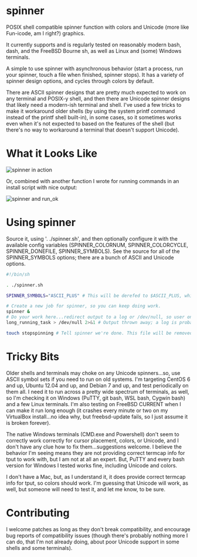 # spinner
POSIX shell compatible spinner function with colors and Unicode (more like Fun-icode, am I right?) graphics.

It currently supports and is regularly tested on reasonably modern bash, dash, and the FreeBSD Bourne sh, as well as Linux and (some) Windows terminals.

A simple to use spinner with asynchronous behavior (start a process, run your spinner, touch a file when finished, spinner stops). It has a variety of spinner design options, and cycles through colors by default.

There are ASCII spinner designs that are pretty much expected to work on any terminal and POSIX-y shell, and then there are Unicode spinner designs that likely need a modern-ish terminal and shell. I've used a few tricks to make it workaround older shells (by using the system printf command instead of the printf shell built-in), in some cases, so it sometimes works even when it's not expected to based on the features of the shell (but there's no way to workaround a terminal that doesn't support Unicode).

# What it Looks Like

![spinner in action](http://i.imgur.com/QFlrbWo.gif)

Or, combined with another function I wrote for running commands in an install script with nice output:

![spinner and run_ok](http://i.imgur.com/7gcOilK.gif)

# Using spinner

Source it, using '. ./spinner.sh', and then optionally configure it with the available config variables (SPINNER_COLORNUM, SPINNER_COLORCYCLE, SPINNER_DONEFILE, SPINNER_SYMBOLS). See the source for all of the SPINNER_SYMBOLS options; there are a bunch of ASCII and Unicode options.

```bash
#!/bin/sh

. ./spinner.sh

SPINNER_SYMBOLS="ASCII_PLUS" # This will be derefed to $ASCII_PLUS, which is a predefined list of symbols

# Create a new job for spinner, so you can keep doing work.
spinner &
# Do your work here...redirect output to a log or /dev/null, so user only sees spinner.
long_running_task > /dev/null 2>&1 # Output thrown away; a log is probably a better destination.

touch stopspinning # Tell spinner we're done. This file will be removed by spinner().
```

# Tricky Bits

Older shells and terminals may choke on any Unicode spinners...so, use ASCII symbol sets if you need to run on old systems. I'm targeting CentOS 6 and up, Ubuntu 12.04 and up, and Debian 7 and up, and test periodically on them all. I need it to run across a pretty wide spectrum of terminals, as well, so I'm checking it on Windows (PuTTY, git bash, WSL bash, Cygwin bash) and a few Linux terminals. I'm also testing on FreeBSD CURRENT when I can make it run long enough (it crashes every minute or two on my VirtualBox install...no idea why, but freebsd-update fails, so I just assume it is broken forever).

The native Windows terminals (CMD.exe and Powershell) don't seem to correctly work correctly for cursor placement, colors, or Unicode, and I don't have any clue how to fix them...suggestions welcome. I believe the behavior I'm seeing means they are not providing correct termcap info for tput to work with, but I am not at all an expert. But, PuTTY and every bash version for Windows I tested works fine, including Unicode and colors. 

I don't have a Mac, but, as I understand it, it does provide correct termcap info for tput, so colors should work. I'm guessing that Unicode will work, as well, but someone will need to test it, and let me know, to be sure.

# Contributing

I welcome patches as long as they don't break compatibility, and encourage bug reports of compatibility issues (though there's probably nothing more I can do, that I'm not already doing, about poor Unicode support in some shells and some terminals).
